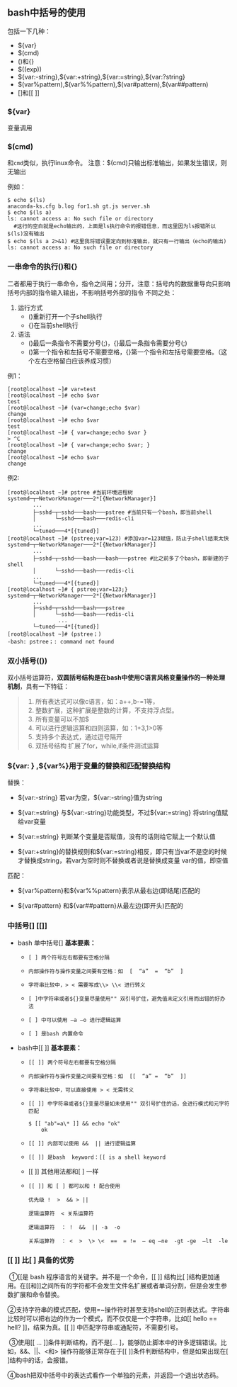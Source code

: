 ## bash中括号的使用

包括一下几种：

* ${var}
* $(cmd)
* ()和{}
* $((exp))
* \${var:-string},\${var:+string},\${var:=string},${var:?string}
* \$(var%pattern),\$(var%%pattern),\$(var#pattern),\$(var##pattern)
* []和[[  ]]

### ${var}

变量调用

### $(cmd)

和`cmd`类似，执行linux命令。
注意：$(cmd)只输出标准输出，如果发生错误，则无输出

例如：

```shell
$ echo $(ls)
anaconda-ks.cfg b.log for1.sh gt.js server.sh
$ echo $(ls a)
ls: cannot access a: No such file or directory
  #这行的空白就是echo输出的，上面是ls执行命令的报错信息，而这里因为ls报错所以$(ls)没有输出
$ echo $(ls a 2>&1) #这里我将错误重定向到标准输出，就只有一行输出（echo的输出)
ls: cannot access a: No such file or directory
```



### 一串命令的执行()和{}

二者都用于执行一串命令，指令之间用；分开，注意：括号内的数据重导向只影响括号内部的指令输入输出，不影响括号外部的指令
不同之处：

1. 运行方式
   * ()重新打开一个子shell执行
   * {}在当前shell执行
2. 语法
   * ()最后一条指令不需要分号(;)，{}最后一条指令需要分号(;)
   * ()第一个指令和左括号不需要空格，{}第一个指令和左括号需要空格。（这个左右空格留白应该养成习惯）

例1：

```shell
[root@localhost ~]# var=test
[root@localhost ~]# echo $var
test
[root@localhost ~]# (var=change;echo $var)
change
[root@localhost ~]# echo $var
test
[root@localhost ~]# { var=change;echo $var }
> ^C
[root@localhost ~]# { var=change;echo $var; }
change
[root@localhost ~]# echo $var
change
```

例2:

```shell
[root@localhost ~]# pstree #当前环境进程树
systemd─┬─NetworkManager───2*[{NetworkManager}]
        ...
        ├─sshd─┬─sshd───bash───pstree #当前只有一个bash，即当前shell
        │      └─sshd───bash───redis-cli
        ...
        └─tuned───4*[{tuned}]
[root@localhost ~]# (pstree;var=123) #添加var=123赋值，防止子shell结束太快
systemd─┬─NetworkManager───2*[{NetworkManager}]
        ...
        ├─sshd─┬─sshd───bash───bash───pstree #比之前多了个bash，即新建的子shell
        │      └─sshd───bash───redis-cli
        ...
        └─tuned───4*[{tuned}]
[root@localhost ~]# { pstree;var=123;}
systemd─┬─NetworkManager───2*[{NetworkManager}]
        ...
        ├─sshd─┬─sshd───bash───pstree 
        │      └─sshd───bash───redis-cli
				...
        └─tuned───4*[{tuned}]
[root@localhost ~]# (pstree；)
-bash: pstree；: command not found

```

### 双小括号(())

双小括号运算符，**双圆括号结构是在bash中使用C语言风格变量操作的一种处理机制**，具有一下特征：

> 1. 所有表达式可以像c语言，如：a++,b-=1等，
> 2. 整数扩展，这种扩展是整数的计算，不支持浮点型。
> 3. 所有变量可以不加$
> 4. 可以进行逻辑运算和四则运算，如：1+3,1>0等
> 5. 支持多个表达式，通过逗号隔开
> 6. 双括号结构 扩展了for，while,if条件测试运算

### 

### \${var: } ,\${var%}用于变量的替换和匹配替换结构

替换：

* \${var:-string} 若var为空，\${var:-string}值为string  

* \${var:=string} 与${var:-string}功能类型，不过\${var:=string} 将string值赋给var变量

* \${var:=string} 判断某个变量是否赋值，没有的话则给它赋上一个默认值  

* \${var:+string}的替换规则和\${var:=string}相反，即只有当var不是空的时候才替换成string，若var为空时则不替换或者说是替换成变量 var的值，即空值

匹配：

* \${var%pattern}和\${var%%pattern}表示从最右边(即结尾)匹配的

* \${var#pattern} 和\${var##pattern}从最左边(即开头)匹配的

### 中括号[] [[]]

* bash 单中括号[]
  **基本要素：**

  * `[ ] 两个符号左右都要有空格分隔`

  * `内部操作符与操作变量之间要有空格：如  [  “a”  =  “b”  ]`

  * `字符串比较中，> < 需要写成\\> \\< 进行转义`

  * `[ ]中字符串或者${}变量尽量使用"" 双引号扩住，避免值未定义引用而出错的好办法`

  * `[ ] 中可以使用 –a –o 进行逻辑运算`

  * `[ ] 是bash 内置命令`

* bash中[[ ]]
  **基本要素：**

  * `[[ ]] 两个符号左右都要有空格分隔`

  * `内部操作符与操作变量之间要有空格：如  [[  “a” =  “b”  ]]`

  * `字符串比较中，可以直接使用 > < 无需转义`

  * `[[ ]] 中字符串或者${}变量尽量如未使用"" 双引号扩住的话，会进行模式和元字符匹配`
    ```
    $ [[ "ab"=a\* ]] && echo "ok"
		ok
    ```
  * `[[ ]] 内部可以使用 &&  || 进行逻辑运算`

  * `[[ ]] 是bash  keyword：[[ is a shell keyword`

  * [[ ]] 其他用法都和[ ] 一样

  * `[[ ]] 和 [ ] 都可以和 ! 配合使用`
    ```
    优先级 !  >  && > || 

    逻辑运算符  < 关系运算符

    逻辑运算符  ： !  &&  || -a  -o

    关系运算符  ： <  >  \> \<  ==  = !=  – eq –ne  -gt -ge  –lt  -le
    ```

### [[  ]] 比[ ] 具备的优势

​    ①[[是 bash 程序语言的关键字。并不是一个命令，[[ ]] 结构比[ ]结构更加通用。在[[和]]之间所有的字符都不会发生文件名扩展或者单词分割，但是会发生参数扩展和命令替换。

​    ②支持字符串的模式匹配，使用=~操作符时甚至支持shell的正则表达式。字符串比较时可以把右边的作为一个模式，而不仅仅是一个字符串，比如[[ hello == hell? ]]，结果为真。[[ ]] 中匹配字符串或通配符，不需要引号。

​    ③使用[[ ... ]]条件判断结构，而不是[... ]，能够防止脚本中的许多逻辑错误。比如，&&、||、<和> 操作符能够正常存在于[[ ]]条件判断结构中，但是如果出现在[ ]结构中的话，会报错。

​    ④bash把双中括号中的表达式看作一个单独的元素，并返回一个退出状态码。